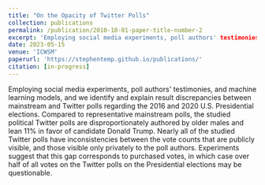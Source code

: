 ```yaml
---
title: "On the Opacity of Twitter Polls"
collection: publications
permalink: /publication/2010-10-01-paper-title-number-2
excerpt: 'Employing social media experiments, poll authors' testimonies, and machine learning models, and we identify and explain result discrepancies between mainstream and Twitter polls regarding the 2016 and 2020 U.S. Presidential elections.'
date: 2023-05-15
venue: 'ICWSM'
paperurl: 'https://stephentemp.github.io/publications/'
citation: [in-progress]
---
```

Employing social media experiments, poll authors' testimonies, and machine learning models, and we identify and explain result discrepancies between mainstream and Twitter polls regarding the 2016 and 2020 U.S. Presidential elections. Compared to representative mainstream polls, the studied political Twitter polls are disproportionately authored by older males and lean 11\% in favor of candidate Donald Trump. Nearly all of the studied Twitter polls have inconsistencies between the vote counts that are publicly visible, and those visible only privately to the poll authors. Experiments suggest that this gap corresponds to purchased votes, in which case over half of all votes on the Twitter polls on the Presidential elections may be questionable.
